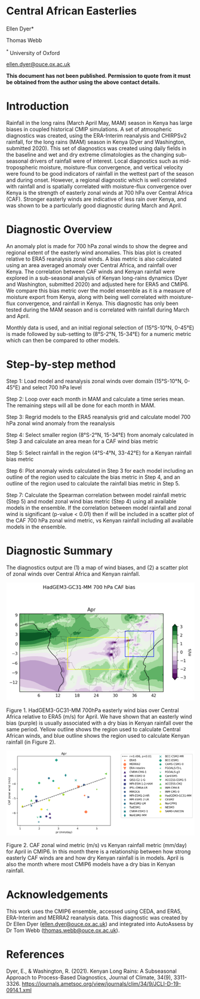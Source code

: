 # Central African Easterlies
Ellen Dyer<sup>**</sup>***

Thomas Webb

<sup>*</sup> University of Oxford
 
ellen.dyer@ouce.ox.ac.uk 

**This document has not been published. Permission to quote from it must be obtained from the author using the above contact details.**


# Introduction
Rainfall in the long rains (March April May, MAM) season in Kenya has large biases in coupled historical CMIP simulations. A set of atmospheric diagnostics was created, using the ERA-Interim reanalysis and CHIRPSv2 rainfall, for the long rains (MAM) season in Kenya (Dyer and Washington, submitted 2020). This set of diagnostics was created using daily fields in the baseline and wet and dry extreme climatologies as the changing sub-seasonal drivers of rainfall were of interest. Local diagnostics such as mid-tropospheric moisture, moisture-flux convergence, and vertical velocity were found to be good indicators of rainfall in the wettest part of the season and during onset. However, a regional diagnostic which is well correlated with rainfall and is spatially correlated with moisture-flux convergence over Kenya is the strength of easterly zonal winds at 700 hPa over Central Africa (CAF). Stronger easterly winds are indicative of less rain over Kenya, and was shown to be a particularly good diagnostic during March and April. 

# Diagnostic Overview
An anomaly plot is made for 700 hPa zonal winds to show the degree and regional extent of the easterly wind anomalies. This bias plot is created relative to ERA5 reanalysis zonal winds. A bias metric is also calculated using an area averaged anomaly over Central Africa, and rainfall over Kenya. The correlation between CAF winds and Kenyan rainfall were explored in a sub-seasonal analysis of Kenyan long-rains dynamics (Dyer and Washington, submitted 2020) and adjusted here for ERA5 and CMIP6. We compare this bias metric over the model ensemble as it is a measure of moisture export from Kenya, along with being well correlated with moisture-flux convergence, and rainfall in Kenya. This diagnostic has only been tested during the MAM season and is correlated with rainfall during March and April.

Monthly data is used, and an initial regional selection of (15°S-10°N, 0-45°E) is made followed by sub-setting to (8°S-2°N, 15-34°E) for a numeric metric which can then be compared to other models. 

# Step-by-step method

Step 1: Load model and reanalysis zonal winds over domain (15°S-10°N, 0-45°E) and select 700 hPa level

Step 2: Loop over each month in MAM and calculate a time series mean. The remaining steps will all be done for each month in MAM.

Step 3: Regrid models to the ERA5 reanalysis grid and calculate model 700 hPa zonal wind anomaly from the reanalysis

Step 4: Select smaller region (8°S-2°N, 15-34°E) from anomaly calculated in Step 3 and calculate an area mean for a CAF wind bias metric

Step 5: Select rainfall in the region (4°S-4°N, 33-42°E) for a Kenyan rainfall bias metric

Step 6: Plot anomaly winds calculated in Step 3 for each model including an outline of the region used to calculate the bias metric in Step 4, and an outline of the region used to calculate the rainfall bias metric in Step 5.

Step 7: Calculate the Spearman correlation between model rainfall metric (Step 5) and model zonal wind bias metric (Step 4) using all available models in the ensemble. If the correlation between model rainfall and zonal wind is significant (p-value < 0.01) then if will be included in a scatter plot of the CAF 700 hPa zonal wind metric, vs Kenyan rainfall including all available models in the ensemble. 

# Diagnostic Summary

The diagnostics output are (1) a map of wind biases, and (2) a scatter plot of zonal winds over Central Africa and Kenyan rainfall.

![](https://github.com/Priority-on-African-Diagnostics/LaunchPAD/blob/54ff08ccd72c0184df2b2d82016566e2836cca0e/DIAGNOSTICS/Central%20African%20Flow/png/HadGEM3-GC31-MM_Apr_CAF_plot.png)

Figure 1. HadGEM3-GC31-MM 700hPa easterly wind bias over Central Africa relative to ERA5 (m/s) for April. We have shown that an easterly wind bias (purple) is usually associated with a dry bias in Kenyan rainfall over the same period. Yellow outline shows the region used to calculate Central African winds, and blue outline shows the region used to calculate Kenyan rainfall (in Figure 2). 

![](https://github.com/Priority-on-African-Diagnostics/LaunchPAD/blob/54ff08ccd72c0184df2b2d82016566e2836cca0e/DIAGNOSTICS/Central%20African%20Flow/png/ALL_SCATTER_Apr_CAF_plot.png)

Figure 2. CAF zonal wind metric (m/s) vs Kenyan rainfall metric (mm/day) for April in CMIP6. In this month there is a relationship between how strong easterly CAF winds are and how dry Kenyan rainfall is in models. April is also the month where most CMIP6 models have a dry bias in Kenyan rainfall.

# Acknowledgements
This work uses the CMIP6 ensemble, accessed using CEDA, and ERA5, ERA-Interim and MERRA2 reanalysis data. This diagnostic was created by Dr Ellen Dyer (ellen.dyer@ouce.ox.ac.uk) and integrated into AutoAssess by Dr Tom Webb (thomas.webb@ouce.ox.ac.uk). 

# References
Dyer, E., & Washington, R. (2021). Kenyan Long Rains: A Subseasonal Approach to Process-Based Diagnostics, Journal of Climate, 34(9), 3311-3326.  https://journals.ametsoc.org/view/journals/clim/34/9/JCLI-D-19-0914.1.xml
